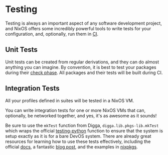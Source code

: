 # Testing

Testing is always an important aspect of any software development project, and
NixOS offers some incredibly powerful tools to write tests for your
configuration, and, optionally, run them in
[CI](./integrations/hercules.md).

## Unit Tests
Unit tests can be created from regular derivations, and they can do
almost anything you can imagine. By convention, it is best to test your
packages during their [check phase][check]. All packages and their tests will
be built during CI.

## Integration Tests
All your profiles defined in suites will be tested in a NixOS VM.

You can write integration tests for one or more NixOS VMs that can,
optionally, be networked together, and yes, it's as awesome as it sounds!

Be sure to use the `mkTest` function from Digga, `digga.lib.pkgs-lib.mkTest`
which wraps the official [testing-python][testing-python] function to ensure
that the system is setup exactly as it is for a bare DevOS system. There are
already great resources for learning how to use these tests effectively,
including the official [docs][test-doc], a fantastic [blog post][test-blog],
and the examples in [nixpkgs][nixos-tests].

[test-doc]: https://nixos.org/manual/nixos/stable/index.html#sec-nixos-tests
[test-blog]: https://www.haskellforall.com/2020/11/how-to-use-nixos-for-lightweight.html
[default]: https://github.com/divnix/devos/tree/core/tests/default.nix
[run-test]: https://github.com/NixOS/nixpkgs/blob/6571462647d7316aff8b8597ecdf5922547bf365/lib/debug.nix#L154-L166
[nixos-tests]: https://github.com/NixOS/nixpkgs/tree/master/nixos/tests
[testing-python]: https://github.com/NixOS/nixpkgs/tree/master/nixos/lib/testing-python.nix
[check]: https://nixos.org/manual/nixpkgs/stable/#ssec-check-phase
